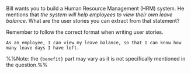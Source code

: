 <panel header="{{ icon_Q_A }} Extract user stories from customer statement">

Bill wants you to build a Human Resource Management (HRM) system. He mentions that _the system will help employees to view their own <popover content="The number of leave days not yet taken">leave balance</popover>_. What are the user stories you can extract from that statement?

<panel type="seamless" header="Hint" minimized>

Remember to follow the correct format when writing user stories.
<include src="../../../common/definitions.md#def-user-story-format" />

</panel>
<panel type="seamless" header="{{ icon_A }} Answer" minimized>

`As an employee, I can view my leave balance, so that I can know how many leave days I have left.`

%%Note: the `{benefit}` part may vary as it is not specifically mentioned in the question.%%

</panel>
</panel>
